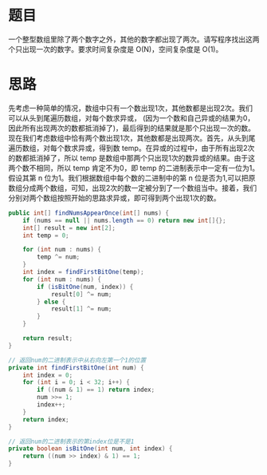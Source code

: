 # 题目

一个整型数组里除了两个数字之外，其他的数字都出现了两次。请写程序找出这两个只出现一次的数字。要求时间复杂度是 O(N)，空间复杂度是 O(1)。

# 思路

先考虑一种简单的情况，数组中只有一个数出现1次，其他数都是出现2次。我们可以从头到尾遍历数组，对每个数求异或， (因为一个数和自己异或的结果为0，因此所有出现两次的数都抵消掉了)，最后得到的结果就是那个只出现一次的数。现在我们考虑数组中恰有两个数出现1次，其他数都是出现两次。首先，从头到尾遍历数组，对每个数求异或，得到数 temp。在异或的过程中，由于所有出现2次的数都抵消掉了，所以 temp 是数组中那两个只出现1次的数异或的结果。由于这两个数不相同，所以 temp 肯定不为0，即 temp 的二进制表示中一定有一位为1。假设其第 n 位为1。我们根据数组中每个数的二进制中的第 n 位是否为1,可以把原数组分成两个数组，可知，出现2次的数一定被分到了一个数组当中。接着，我们分别对两个数组按照开始的思路求异或，即可得到两个出现1次的数。

```java
public int[] findNumsAppearOnce(int[] nums) {
    if (nums == null || nums.length == 0) return new int[]{};
    int[] result = new int[2];
    int temp = 0;

    for (int num : nums) {
        temp ^= num;
    }
    int index = findFirstBitOne(temp);
    for (int num : nums) {
        if (isBitOne(num, index)) {
            result[0] ^= num;
        } else {
            result[1] ^= num;
        }
    }

    return result;
}

// 返回num的二进制表示中从右向左第一个1的位置
private int findFirstBitOne(int num) {
    int index = 0;
    for (int i = 0; i < 32; i++) {
        if ((num & 1) == 1) return index;
        num >>= 1;
        index++;
    }
    return index;
}

// 返回num的二进制表示的第index位是不是1
private boolean isBitOne(int num, int index) {
    return ((num >> index) & 1) == 1;
}
```

